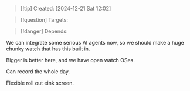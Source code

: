 
>[!tip] Created: [2024-12-21 Sat 12:02]

>[!question] Targets: 

>[!danger] Depends: 

We can integrate some serious AI agents now, so we should make a huge chunky watch that has this built in.

Bigger is better here, and we have open watch OSes.

Can record the whole day.

Flexible roll out eink screen.